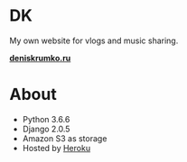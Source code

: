 # DK

My own website for vlogs and music sharing.

**[deniskrumko.ru](deniskrumko.ru)**

# About

* Python 3.6.6
* Django 2.0.5
* Amazon S3 as storage
* Hosted by [Heroku](https://www.heroku.com/)
